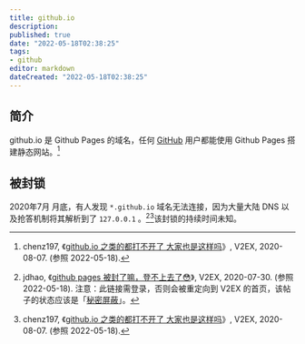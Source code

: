 ```yaml
---
title: github.io
description:
published: true
date: "2022-05-18T02:38:25"
tags:
- github
editor: markdown
dateCreated: "2022-05-18T02:38:25"
---
```


## 简介

github.io 是 Github Pages 的域名，任何 [GitHub](/website/GitHub.md) 用户都能使用 Github Pages 搭建静态网站。[^696315]

[^696315]: chenz197, 《[github.io 之类的都打不开了 大家也是这样吗](https://www.v2ex.com/t/696315)》, V2EX, 2020-08-07. (参照 2022-05-18).

## 被封锁

2020年7月 月底，有人发现 `*.github.io` 域名无法连接，因为大量大陆 DNS 以及抢答机制将其解析到了 `127.0.0.1` 。[^694440][^696315]该封锁的持续时间未知。

[^694440]: jdhao, 《[github pages 被封了嘛，登不上去了😳](https://www.v2ex.com/t/694440)》, V2EX, 2020-07-30. (参照 2022-05-18). 注意：此链接需登录，否则会被重定向到 V2EX 的首页，该帖子的状态应该是「[秘密屏蔽](/censorship/秘密屏蔽.md)」。

[^696315]: chenz197, 《[github.io 之类的都打不开了 大家也是这样吗](https://web.archive.org/web/20220513012914/https://www.v2ex.com/t/696315)》, V2EX, 2020-08-07. (参照 2022-05-18).
